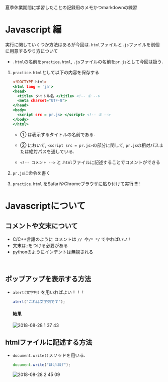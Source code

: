 夏季休業期間に学習したことの記録用のメモかつmarkdownの練習

# Javascript 編

実行に関していくつか方法はあるが今回は`.html`ファイルと`.js`ファイルを別個に用意するやり方について


- `.html`の名前を`practice.html`, `.js`ファイルの名前を`pr.js`として今回は扱う.

1. `practice.html`として以下の内容を保存する

    ``` html:practice.html
    <!DOCTYPE html>
    <html lang = 'ja'>
    <head>
      <title> タイトル名 </title> <!-- ① -->
      <meta charset="UTF-8"> 
    </head>
    <body>
      <script src = pr.js> </script> <!-- ② -->
    </body>
    </html>
    ```

   - ① は表示するタイトルの名前である.

   - ② において, `<script src = pr.js>`の部分に関して, `pr.js`の相対パスまたは絶対パスを通している.
   
   - `<!-- コメント -->` と`.html`ファイルに記述することでコメントができる
   
 2. `pr.js`に命令を書く
 
 3. `practice.html` をSafariやChromeブラウザに貼り付けて実行!!!!!

# Javascriptについて

## コメントや文末について 
- C/C++言語のように コメントは `// `や`/* */` でやればいい！
- 文末は`;`をつける必要がある
- pythonのようにインデントは無視される
<br />

## ポップアップを表示する方法

- `alert(文字列)` を用いればよい！！！
    
    ```js
    alert("これは文字列です");
    ```

    #### 結果

    ![2018-08-28 1 37 43](https://user-images.githubusercontent.com/34710586/44672316-078d8700-aa63-11e8-8bbc-2ac1af5195b7.png)
    
## htmlファイルに記述する方法

- `document.write()`メソッドを用いる.

   ```js
   document.write("ほげほげ");
   ```
   
   ![2018-08-28 2 45 09](https://user-images.githubusercontent.com/34710586/44675836-83d89800-aa6c-11e8-9baa-ca3105186f7a.png)




